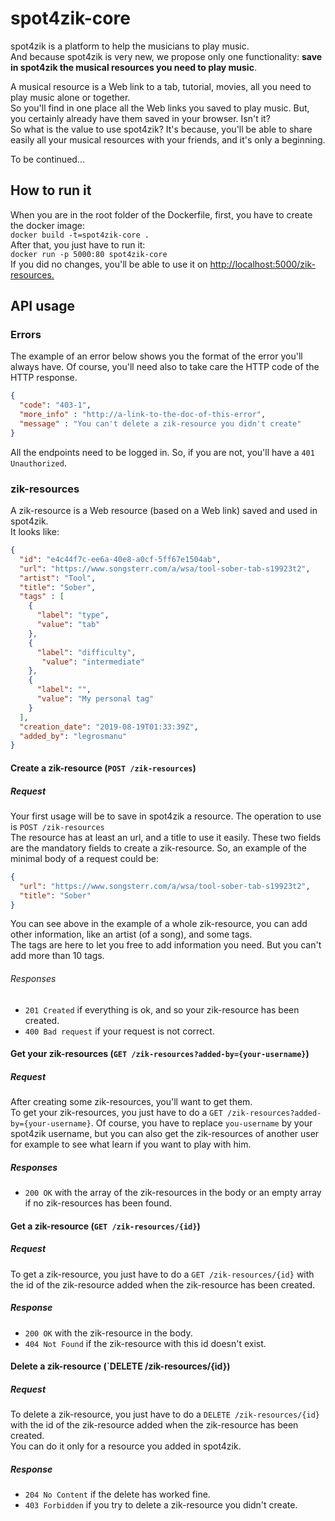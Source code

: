 # spot4zik-core

spot4zik is a platform to help the musicians to play music.  
And because spot4zik is very new, we propose only one functionality: **save in spot4zik the musical resources you need to play music**.  

A musical resource is a Web link to a tab, tutorial, movies, all you need to play music alone or together.  
So you'll find in one place all the Web links you saved to play music. But, you certainly already have them saved in your browser. Isn't it?  
So what is the value to use spot4zik? It's because, you'll be able to share easily all your musical resources with your friends, and it's only a beginning.  

To be continued...

## How to run it

When you are in the root folder of the Dockerfile, first, you have to create the docker image:  
`docker build -t=spot4zik-core .`  
After that, you just have to run it:  
`docker run -p 5000:80 spot4zik-core`  
If you did no changes, you'll be able to use it on <http://localhost:5000/zik-resources.>

## API usage

### Errors  

The example of an error below shows you the format of the error you'll always have. Of course, you'll need also to take care the HTTP code of the HTTP response.  

```json
{
  "code": "403-1",
  "more_info" : "http://a-link-to-the-doc-of-this-error",
  "message" : "You can't delete a zik-resource you didn't create"
}
```  

All the endpoints need to be logged in. So, if you are not, you'll have a `401 Unauthorized`.

### zik-resources

A zik-resource is a Web resource (based on a Web link) saved and used in spot4zik.  
It looks like:

```json
{
  "id": "e4c44f7c-ee6a-40e8-a0cf-5ff67e1504ab",
  "url": "https://www.songsterr.com/a/wsa/tool-sober-tab-s19923t2",
  "artist": "Tool",
  "title": "Sober",
  "tags" : [
    {
      "label": "type",
      "value": "tab"
    },
    {
      "label": "difficulty",
       "value": "intermediate"
    },
    {
      "label": "",
      "value": "My personal tag"
    }
  ],
  "creation_date": "2019-08-19T01:33:39Z",
  "added_by": "legrosmanu"
}
```

#### Create a zik-resource (`POST /zik-resources`)

##### Request

Your first usage will be to save in spot4zik a resource. The operation to use is `POST /zik-resources`  
The resource has at least an url, and a title to use it easily. These two fields are the mandatory fields to create a zik-resource.
So, an example of the minimal body of a request could be:

```json
{
  "url": "https://www.songsterr.com/a/wsa/tool-sober-tab-s19923t2",
  "title": "Sober"
}
```

You can see above in the example of a whole zik-resource, you can add other information, like an artist (of a song), and some tags.  
The tags are here to let you free to add information you need. But you can't add more than 10 tags.  

###### Responses

- `201 Created` if everything is ok, and so your zik-resource has been created.
- `400 Bad request` if your request is not correct.

#### Get your zik-resources (`GET /zik-resources?added-by={your-username}`)

##### Request

After creating some zik-resources, you'll want to get them.  
To get your zik-resources, you just have to do a `GET /zik-resources?added-by={your-username}`.
Of course, you have to replace `you-username` by your spot4zik username, but you can also get the zik-resources of another user for example to see what learn if you want to play with him.

##### Responses

- `200 OK` with the array of the zik-resources in the body or an empty array if no zik-resources has been found.

#### Get a zik-resource (`GET /zik-resources/{id}`)

##### Request

To get a zik-resource, you just have to do a `GET /zik-resources/{id}` with the id of the zik-resource added when the zik-resource has been created.

##### Response

- `200 OK` with the zik-resource in the body.
- `404 Not Found` if the zik-resource with this id doesn't exist.

#### Delete a zik-resource (`DELETE /zik-resources/{id})

##### Request

To delete a zik-resource, you just have to do a `DELETE /zik-resources/{id}` with the id of the zik-resource added when the zik-resource has been created.  
You can do it only for a resource you added in spot4zik.

##### Response

- `204 No Content` if the delete has worked fine.
- `403 Forbidden` if you try to delete a zik-resource you didn't create.
